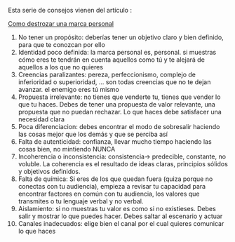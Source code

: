 Esta serie de consejos vienen del artículo :

[Como destrozar una marca personal](http://www.marcapropia.net/2014/11/diez-pecados-de-la-marca-personal.html)

1. No tener un propósito: deberías tener un objetivo claro y bien definido, para que te conozcan por ello
2. Identidad poco definida: la marca personal es, personal. si muestras cómo eres te tendrán en cuenta aquellos como tú y te alejará de aquellos a los que no quieres
3. Creencias paralizantes: pereza, perfeccionismo, complejo de inferioridad o superioridad, ... son todas creencias que no te dejan avanzar. el enemigo eres tú mismo
4. Propuesta irrelevante: no tienes que venderte tu, tienes que vender lo que tu haces. Debes de tener una propuesta de valor relevante, una propuesta que no puedan rechazar. Lo que haces debe satisfacer una necesidad clara
5. Poca diferenciacion: debes encontrar el modo de sobresalir haciendo las cosas mejor que los demás y que se perciba así
6. Falta de autenticidad: confianza, llevar mucho tiempo haciendo las cosas bien, no mintiendo NUNCA
7. Incoherencia o inconsistencia: consistencia-> predecible, constante, no voluble. La coherencia es el resultado de ideas claras, principios sólidos y objetivos definidos.
8. Falta de química: Si eres de los que quedan fuera (quiza porque no conectas con tu audiencia), empieza a revisar tu capacidad para encontrar factores en común con tu audiencia, los valores que transmites o tu lenguaje verbal y no verbal.
9. Aislamiento: si no muestras tu valor es como si no existieses. Debes salir y mostrar lo que puedes hacer. Debes saltar al escenario y actuar
10. Canales inadecuados: elige bien el canal por el cual quieres comunicar lo que haces
